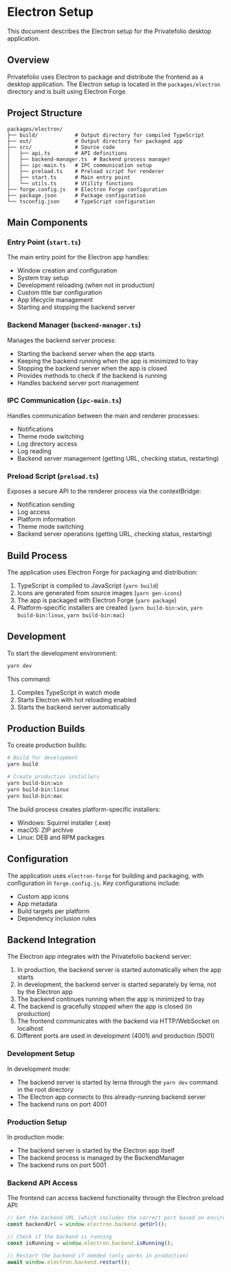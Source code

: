# Electron Setup

This document describes the Electron setup for the Privatefolio desktop application.

## Overview

Privatefolio uses Electron to package and distribute the frontend as a desktop application. The Electron setup is located in the `packages/electron` directory and is built using Electron Forge.

## Project Structure

```
packages/electron/
├── build/            # Output directory for compiled TypeScript
├── out/              # Output directory for packaged app
├── src/              # Source code
│   ├── api.ts        # API definitions
│   ├── backend-manager.ts  # Backend process manager
│   ├── ipc-main.ts   # IPC communication setup
│   ├── preload.ts    # Preload script for renderer
│   ├── start.ts      # Main entry point
│   └── utils.ts      # Utility functions
├── forge.config.js   # Electron Forge configuration
├── package.json      # Package configuration
└── tsconfig.json     # TypeScript configuration
```

## Main Components

### Entry Point (`start.ts`)

The main entry point for the Electron app handles:
- Window creation and configuration
- System tray setup
- Development reloading (when not in production)
- Custom title bar configuration
- App lifecycle management
- Starting and stopping the backend server

### Backend Manager (`backend-manager.ts`)

Manages the backend server process:
- Starting the backend server when the app starts
- Keeping the backend running when the app is minimized to tray
- Stopping the backend server when the app is closed
- Provides methods to check if the backend is running
- Handles backend server port management

### IPC Communication (`ipc-main.ts`)

Handles communication between the main and renderer processes:
- Notifications
- Theme mode switching
- Log directory access
- Log reading
- Backend server management (getting URL, checking status, restarting)

### Preload Script (`preload.ts`)

Exposes a secure API to the renderer process via the contextBridge:
- Notification sending
- Log access
- Platform information
- Theme mode switching
- Backend server operations (getting URL, checking status, restarting)

## Build Process

The application uses Electron Forge for packaging and distribution:

1. TypeScript is compiled to JavaScript (`yarn build`)
2. Icons are generated from source images (`yarn gen-icons`)
3. The app is packaged with Electron Forge (`yarn package`)
4. Platform-specific installers are created (`yarn build-bin:win`, `yarn build-bin:linux`, `yarn build-bin:mac`)

## Development

To start the development environment:

```bash
yarn dev
```

This command:
1. Compiles TypeScript in watch mode
2. Starts Electron with hot reloading enabled
3. Starts the backend server automatically

## Production Builds

To create production builds:

```bash
# Build for development
yarn build

# Create production installers
yarn build-bin:win
yarn build-bin:linux
yarn build-bin:mac
```

The build process creates platform-specific installers:
- Windows: Squirrel installer (.exe)
- macOS: ZIP archive
- Linux: DEB and RPM packages

## Configuration

The application uses `electron-forge` for building and packaging, with configuration in `forge.config.js`. Key configurations include:

- Custom app icons
- App metadata
- Build targets per platform
- Dependency inclusion rules

## Backend Integration

The Electron app integrates with the Privatefolio backend server:

1. In production, the backend server is started automatically when the app starts
2. In development, the backend server is started separately by lerna, not by the Electron app
3. The backend continues running when the app is minimized to tray
4. The backend is gracefully stopped when the app is closed (in production)
5. The frontend communicates with the backend via HTTP/WebSocket on localhost
6. Different ports are used in development (4001) and production (5001)

### Development Setup

In development mode:
- The backend server is started by lerna through the `yarn dev` command in the root directory
- The Electron app connects to this already-running backend server
- The backend runs on port 4001

### Production Setup

In production mode:
- The backend server is started by the Electron app itself
- The backend process is managed by the BackendManager
- The backend runs on port 5001

### Backend API Access

The frontend can access backend functionality through the Electron preload API:

```typescript
// Get the backend URL (which includes the correct port based on environment)
const backendUrl = window.electron.backend.getUrl();

// Check if the backend is running
const isRunning = window.electron.backend.isRunning();

// Restart the backend if needed (only works in production)
await window.electron.backend.restart();
```

